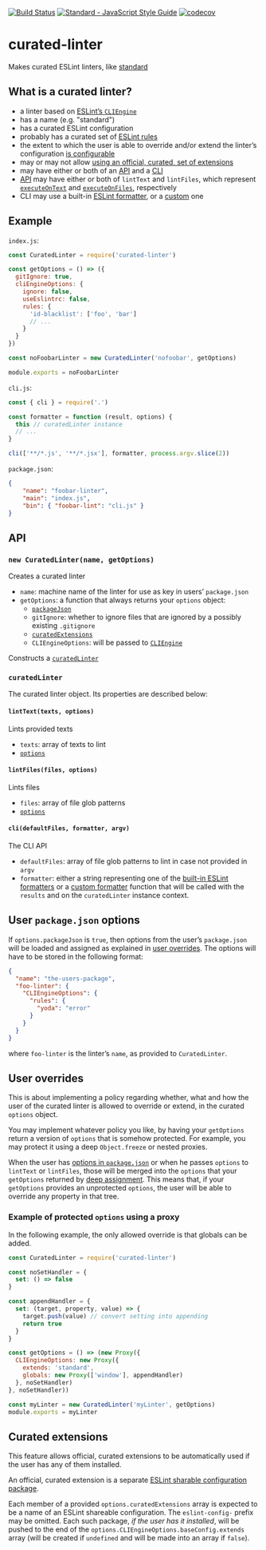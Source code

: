 [![Build Status](https://travis-ci.org/mightyiam/curated-linter.svg?branch=master)](https://travis-ci.org/mightyiam/curated-linter)
[![Standard - JavaScript Style Guide](https://cdn.rawgit.com/feross/standard/master/badge.svg)](https://github.com/feross/standard)
[![codecov](https://codecov.io/gh/mightyiam/curated-linter/branch/master/graph/badge.svg)](https://codecov.io/gh/mightyiam/curated-linter)

# curated-linter

Makes curated ESLint linters, like [standard](http://standardjs.com/)

## What is a curated linter?

- a linter based on [ESLint’s `CLIEngine`](http://eslint.org/docs/developer-guide/nodejs-api#cliengine)
- has a name (e.g. "standard")
- has a curated ESLint configuration
- probably has a curated set of [ESLint rules](http://eslint.org/docs/rules/)
- the extent to which the user is able to override and/or extend the linter’s configuration [is configurable](#user-overrides)
- may or may not allow [using an official, curated, set of extensions](#curated-extensions)
- may have either or both of an [API](#api) and a [CLI](#clidefaultfiles-formatter-argv)
- [API](#api) may have either or both of `lintText` and `lintFiles`, which represent [`executeOnText`](http://eslint.org/docs/developer-guide/nodejs-api#executeontext) and [`executeOnFiles`](http://eslint.org/docs/developer-guide/nodejs-api#executeonfiles), respectively
- CLI may use a built-in [ESLint formatter](http://eslint.org/docs/user-guide/formatters/), or a [custom](http://eslint.org/docs/developer-guide/working-with-custom-formatters) one

## Example

`index.js`:
```js
const CuratedLinter = require('curated-linter')

const getOptions = () => ({
  gitIgnore: true,
  cliEngineOptions: {
    ignore: false,
    useEslintrc: false,
    rules: {
      'id-blacklist': ['foo', 'bar']
      // ...
    }
  }
})

const noFoobarLinter = new CuratedLinter('nofoobar', getOptions)

module.exports = noFoobarLinter
```

`cli.js`:
```js
const { cli } = require('.')

const formatter = function (result, options) {
  this // curatedLinter instance
  // ...
}

cli(['**/*.js', '**/*.jsx'], formatter, process.argv.slice(2))
```

`package.json`:
```json
{
	"name": "foobar-linter",
	"main": "index.js",
	"bin": { "foobar-lint": "cli.js" }
}
```

## API

### `new CuratedLinter(name, getOptions)`

Creates a curated linter

- `name`:
  machine name of the linter for use as key in users’ `package.json`
- `getOptions`: a function that always returns your `options` object:
  - [`packageJson`](#user-packagejson-options)
  - `gitIgnore`:
    whether to ignore files that are ignored by a possibly existing `.gitignore`
  - [`curatedExtensions`](#curated-extensions)
  - `CLIEngineOptions`:
    will be passed to [`CLIEngine`](http://eslint.org/docs/developer-guide/nodejs-api#cliengine)

Constructs a [`curatedLinter`](#curatedlinter)

### `curatedLinter`

The curated linter object. Its properties are described below:

#### `lintText(texts, options)`

Lints provided texts

- `texts`:
  array of texts to lint
- [`options`](#user-overrides)

#### `lintFiles(files, options)`

Lints files

- `files`:
  array of file glob patterns
- [`options`](#overriding-and-extending)

#### `cli(defaultFiles, formatter, argv)`

The CLI API

- `defaultFiles`:
  array of file glob patterns to lint in case not provided in `argv`
- `formatter`:
  either a string representing one of the [built-in ESLint formatters](http://eslint.org/docs/user-guide/formatters/) or a [custom formatter](http://eslint.org/docs/developer-guide/working-with-custom-formatters) function that will be called with the `results` and on the `curatedLinter` instance context.

## User `package.json` options

If `options.packageJson` is `true`, then options from the user’s `package.json` will be loaded and assigned as explained in [user overrides](#user-overrides). The options will have to be stored in the following format:

```json
{
  "name": "the-users-package",
  "foo-linter": {
    "CLIEngineOptions": {
      "rules": {
        "yoda": "error"
      }
    }
  }
}
```

where `foo-linter` is the linter’s `name`, as provided to `CuratedLinter`.

## User overrides

This is about implementing a policy regarding whether, what and how the user of the curated linter is allowed to override or extend, in the curated `options` object.

You may implement whatever policy you like, by having your `getOptions` return a version of `options` that is somehow protected. For example, you may protect it using a deep `Object.freeze` or nested proxies.

When the user has [options in `package.json`](#user-packagejson-options) or when he passes `options` to `lintText` or `lintFiles`, those will be merged into the `options` that your `getOptions` returned by [deep assignment](https://www.npmjs.com/package/deep-assign). This means that, if your `getOptions` provides an unprotected `options`, the user will be able to override any property in that tree.

### Example of protected `options` using a proxy

In the following example, the only allowed override is that globals can be added.

```js
const CuratedLinter = require('curated-linter')

const noSetHandler = {
  set: () => false
}

const appendHandler = {
  set: (target, property, value) => {
    target.push(value) // convert setting into appending
    return true
  }
}

const getOptions = () => (new Proxy({
  CLIEngineOptions: new Proxy({
    extends: 'standard',
    globals: new Proxy(['window'], appendHandler)
  }, noSetHandler)
}, noSetHandler))

const myLinter = new CuratedLinter('myLinter', getOptions)
module.exports = myLinter
```

## Curated extensions

This feature allows official, curated extensions to be automatically used if the user has any of them installed.

An official, curated extension is a separate [ESLint sharable configuration package](http://eslint.org/docs/developer-guide/shareable-configs).

Each member of a provided `options.curatedExtensions` array is expected to be a name of an ESLint shareable configuration. The `eslint-config-` prefix may be omitted. Each such package, *if the user has it installed*, will be pushed to the end of the `options.CLIEngineOptions.baseConfig.extends` array (will be created if `undefined` and will be made into an array if `false`).
